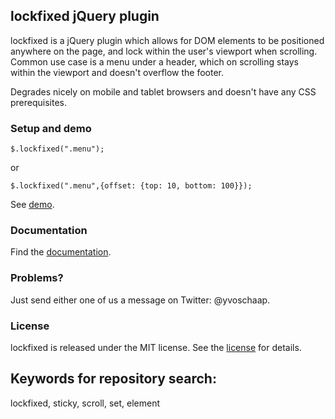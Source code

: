 ## lockfixed jQuery plugin

lockfixed is a jQuery plugin which allows for DOM elements to be positioned anywhere on the page, and lock within the user's viewport when scrolling. Common use case is a menu under a header, which on scrolling stays within the viewport and doesn't overflow the footer.

Degrades nicely on mobile and tablet browsers and doesn't have any CSS prerequisites.

### Setup and demo

    $.lockfixed(".menu");

or

    $.lockfixed(".menu",{offset: {top: 10, bottom: 100}});

See [demo](http://www.directlyrics.com/code/lockfixed/demo.html).


### Documentation

Find the [documentation](http://www.directlyrics.com/code/lockfixed/).


### Problems?

Just send either one of us a message on Twitter: @yvoschaap.

### License

lockfixed is released under the MIT license.  See the [license](http://www.directlyrics.com/code/lockfixed/license.txt) for details.


## Keywords for repository search:

lockfixed, sticky, scroll, set, element